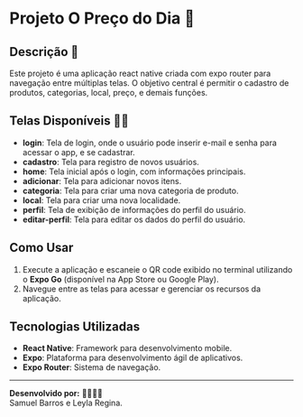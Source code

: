 # **Projeto O Preço do Dia** 🛒

## **Descrição** 📒  
Este projeto é uma aplicação react native criada com expo router para navegação entre múltiplas telas. O objetivo central é permitir o cadastro de produtos, categorias, local, preço, e demais funções.

## **Telas Disponíveis** 📱📱
- **login**: Tela de login, onde o usuário pode inserir e-mail e senha para acessar o app, e se cadastrar.  
- **cadastro**: Tela para registro de novos usuários.  
- **home**: Tela inicial após o login, com informações principais.  
- **adicionar**: Tela para adicionar novos itens.  
- **categoria**: Tela para criar uma nova categoria de produto.
- **local**: Tela para criar uma nova localidade. 
- **perfil**: Tela de exibição de informações do perfil do usuário.  
- **editar-perfil**: Tela para editar os dados do perfil do usuário.  

## **Como Usar**
1. Execute a aplicação e escaneie o QR code exibido no terminal utilizando o **Expo Go** (disponível na App Store ou Google Play).  
2. Navegue entre as telas para acessar e gerenciar os recursos da aplicação.

## **Tecnologias Utilizadas**
- **React Native**: Framework para desenvolvimento mobile.  
- **Expo**: Plataforma para desenvolvimento ágil de aplicativos.  
- **Expo Router**: Sistema de navegação.
---

**Desenvolvido por:** 👨‍💻👩‍💻  
Samuel Barros e Leyla Regina.  
